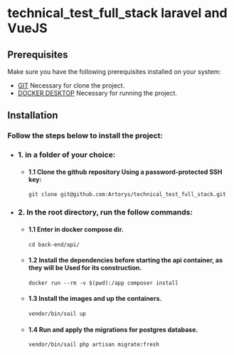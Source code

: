 # technical_test_full_stack laravel and VueJS

## Prerequisites

Make sure you have the following prerequisites installed on your system:

- [GIT](https://git-scm.com/) Necessary for clone the project.
- [DOCKER DESKTOP](https://docs.docker.com/compose/install/) Necessary for running the project.

## Installation

### Follow the steps below to install the project:

 - ### 1. in a folder of your choice:
    - #### 1.1 Clone the github repository Using a password-protected SSH key:
        ```
        git clone git@github.com:Artorys/technical_test_full_stack.git
        ```
- ### 2. In the root directory, run the follow commands:
    - #### 1.1 Enter in docker compose dir.
        ```
        cd back-end/api/
        ```
    - #### 1.2 Install the dependencies before starting the api container, as they will be Used for its construction.
        ```
        docker run --rm -v $(pwd):/app composer install
        ```
    - #### 1.3 Install the images and up the containers.
        ```
        vendor/bin/sail up
        ```
    - #### 1.4 Run and apply the migrations for postgres database.
        ```
        vendor/bin/sail php artisan migrate:fresh
        ```
